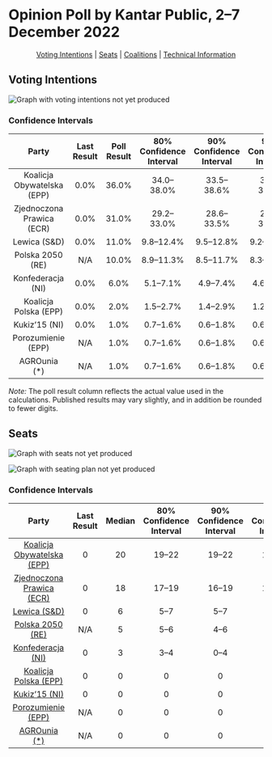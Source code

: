 # Opinion Poll by Kantar Public, 2–7 December 2022

<p align="center"><a href="#voting-intentions">Voting Intentions</a> | <a href="#seats">Seats</a> | <a href="#coalitions">Coalitions</a> | <a href="#technical-information">Technical Information</a></p>

## Voting Intentions

![Graph with voting intentions not yet produced](2022-12-07-KantarPublic.png "Voting Intentions")

### Confidence Intervals

| Party | Last Result | Poll Result | 80% Confidence Interval | 90% Confidence Interval | 95% Confidence Interval | 99% Confidence Interval |
|:-----:|:-----------:|:-----------:|:-----------------------:|:-----------------------:|:-----------------------:|:-----------------------:|
| Koalicja Obywatelska (EPP) | 0.0% | 36.0% | 34.0–38.0% |33.5–38.6% |33.0–39.1% |32.1–40.0% |
| Zjednoczona Prawica (ECR) | 0.0% | 31.0% | 29.2–33.0% |28.6–33.5% |28.2–34.0% |27.3–35.0% |
| Lewica (S&D) | 0.0% | 11.0% | 9.8–12.4% |9.5–12.8% |9.2–13.2% |8.7–13.9% |
| Polska 2050 (RE) | N/A | 10.0% | 8.9–11.3% |8.5–11.7% |8.3–12.1% |7.7–12.7% |
| Konfederacja (NI) | 0.0% | 6.0% | 5.1–7.1% |4.9–7.4% |4.6–7.7% |4.3–8.2% |
| Koalicja Polska (EPP) | 0.0% | 2.0% | 1.5–2.7% |1.4–2.9% |1.2–3.0% |1.1–3.4% |
| Kukiz’15 (NI) | 0.0% | 1.0% | 0.7–1.6% |0.6–1.8% |0.6–1.9% |0.4–2.2% |
| Porozumienie (EPP) | N/A | 1.0% | 0.7–1.6% |0.6–1.8% |0.6–1.9% |0.4–2.2% |
| AGROunia (*) | N/A | 1.0% | 0.7–1.6% |0.6–1.8% |0.6–1.9% |0.4–2.2% |

*Note:* The poll result column reflects the actual value used in the calculations. Published results may vary slightly, and in addition be rounded to fewer digits.

## Seats

![Graph with seats not yet produced](2022-12-07-KantarPublic-seats.png "Seats")

![Graph with seating plan not yet produced](2022-12-07-KantarPublic-seating-plan.png "Seating Plan")

### Confidence Intervals

| Party | Last Result | Median | 80% Confidence Interval | 90% Confidence Interval | 95% Confidence Interval | 99% Confidence Interval |
|:-----:|:-----------:|:------:|:-----------------------:|:-----------------------:|:-----------------------:|:-----------------------:|
| <a href="#koalicja-obywatelska-(epp)">Koalicja Obywatelska (EPP)</a> | 0 | 20 | 19–22 |19–22 |19–22 |18–23 |
| <a href="#zjednoczona-prawica-(ecr)">Zjednoczona Prawica (ECR)</a> | 0 | 18 | 17–19 |16–19 |16–19 |15–20 |
| <a href="#lewica-(s&d)">Lewica (S&D)</a> | 0 | 6 | 5–7 |5–7 |5–7 |5–8 |
| <a href="#polska-2050-(re)">Polska 2050 (RE)</a> | N/A | 5 | 5–6 |4–6 |4–6 |4–7 |
| <a href="#konfederacja-(ni)">Konfederacja (NI)</a> | 0 | 3 | 3–4 |0–4 |0–4 |0–4 |
| <a href="#koalicja-polska-(epp)">Koalicja Polska (EPP)</a> | 0 | 0 | 0 |0 |0 |0 |
| <a href="#kukiz’15-(ni)">Kukiz’15 (NI)</a> | 0 | 0 | 0 |0 |0 |0 |
| <a href="#porozumienie-(epp)">Porozumienie (EPP)</a> | N/A | 0 | 0 |0 |0 |0 |
| <a href="#agrounia-(*)">AGROunia (*)</a> | N/A | 0 | 0 |0 |0 |0 |

